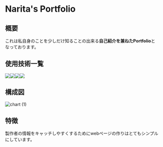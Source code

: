# Narita's Portfolio

## 概要

これは私自身のことを少しだけ知ることの出来る**自己紹介を兼ねたPortfolio**となっております。

## 使用技術一覧

<img src="https://img.shields.io/badge/-Html5-E34F26.svg?logo=html5&style=plastic"><img src="https://img.shields.io/badge/-Css3-1572B6.svg?logo=css3&style=plastic"><img src="https://img.shields.io/badge/-Javascript-F7DF1E.svg?logo=javascript&style=plastic"><img src="https://img.shields.io/badge/-Chart.js-F7DF1E.svg?logo=javascript&style=plastic">

## 構成図

![chart (1)](https://github.com/tatsu-narita/my-portfolio/assets/135838655/837132f5-c977-4167-b215-d5020b1a220a)

## 特徴

製作者の情報をキャッチしやすくするためにwebページの作りはとてもシンプルにしています。
